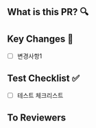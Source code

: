 ## What is this PR? 🔍

## Key Changes 📝
- [ ] 변경사항1

## Test Checklist ✅
- [ ] 테스트 체크리스트

## To Reviewers
